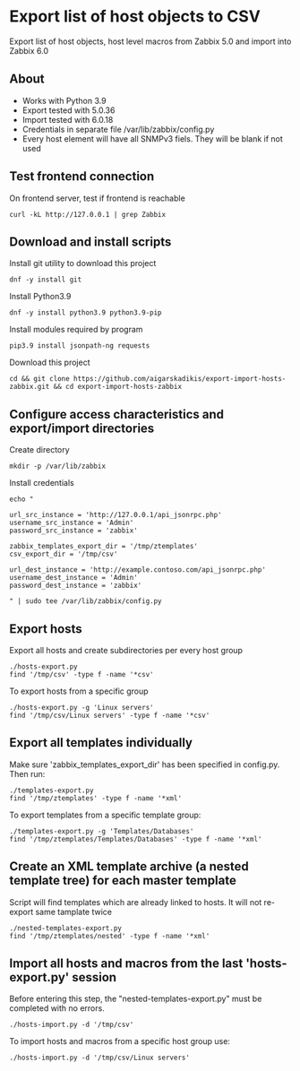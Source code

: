 # Export list of host objects to CSV

Export list of host objects, host level macros from Zabbix 5.0 and import into Zabbix 6.0

## About

* Works with Python 3.9
* Export tested with 5.0.36
* Import tested with 6.0.18
* Credentials in separate file /var/lib/zabbix/config.py
* Every host element will have all SNMPv3 fiels. They will be blank if not used

## Test frontend connection

On frontend server, test if frontend is reachable
```
curl -kL http://127.0.0.1 | grep Zabbix
```

## Download and install scripts

Install git utility to download this project
```
dnf -y install git
```

Install Python3.9
```
dnf -y install python3.9 python3.9-pip
```

Install modules required by program
```
pip3.9 install jsonpath-ng requests
```

Download this project
```
cd && git clone https://github.com/aigarskadikis/export-import-hosts-zabbix.git && cd export-import-hosts-zabbix
```

## Configure access characteristics and export/import directories

Create directory
```
mkdir -p /var/lib/zabbix
```

Install credentials
```
echo "

url_src_instance = 'http://127.0.0.1/api_jsonrpc.php'
username_src_instance = 'Admin'
password_src_instance = 'zabbix'

zabbix_templates_export_dir = '/tmp/ztemplates'
csv_export_dir = '/tmp/csv'

url_dest_instance = 'http://example.contoso.com/api_jsonrpc.php'
username_dest_instance = 'Admin'
password_dest_instance = 'zabbix'

" | sudo tee /var/lib/zabbix/config.py
```

## Export hosts

Export all hosts and create subdirectories per every host group
```
./hosts-export.py
find '/tmp/csv' -type f -name '*csv'
```

To export hosts from a specific group
```
./hosts-export.py -g 'Linux servers'
find '/tmp/csv/Linux servers' -type f -name '*csv'
```

## Export all templates individually

Make sure 'zabbix_templates_export_dir' has been specified in config.py. Then run:

```
./templates-export.py
find '/tmp/ztemplates' -type f -name '*xml'
```

To export templates from a specific template group:
```
./templates-export.py -g 'Templates/Databases'
find '/tmp/ztemplates/Templates/Databases' -type f -name '*xml'
```

## Create an XML template archive (a nested template tree) for each master template

Script will find templates which are already linked to hosts. It will not re-export same tamplate twice
```
./nested-templates-export.py
find '/tmp/ztemplates/nested' -type f -name '*xml'
```

## Import all hosts and macros from the last 'hosts-export.py' session

Before entering this step, the "nested-templates-export.py" must be completed with no errors.

```
./hosts-import.py -d '/tmp/csv'
```

To import hosts and macros from a specific host group use:
```
./hosts-import.py -d '/tmp/csv/Linux servers'
```


